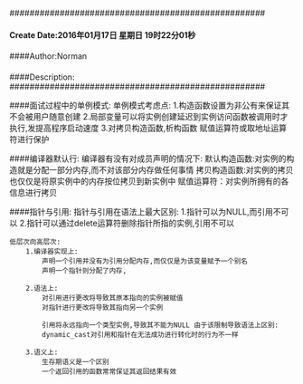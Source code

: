 ###################################################
#### Create Date:2016年01月17日 星期日 19时22分01秒
####
####Author:Norman
####
####Description: 
###################################################

####面试过程中的单例模式:
    单例模式考虑点:
        1.构造函数设置为非公有来保证其不会被用户随意创建
        2.局部变量可以将实例创建延迟到实例访问函数被调用时才执行,发提高程序启动速度
        3.对拷贝构造函数,析构函数 赋值运算符或取地址运算符进行保护


####编译器默认行:
    编译器有没有对成员声明的情况下:
        默认构造函数:对实例的构造就是分配一部分内存,而不对该部分内存做任何事情
        拷贝构造函数:对实例的拷贝也仅仅是将原实例中的内存按位拷贝到新实例中
        赋值运算符：对实例所拥有的各信息进行拷贝
        

####指针与引用:
    指针与引用在语法上最大区别:
        1.指针可以为NULL,而引用不可以
        2.指针可以通过delete运算符删除指针所指的实例,引用不可以

    低层次向高层次:
        1.编译器实现上:
            声明一个引用并没有为引用分配内存,而仅仅是为该变量赋予一个别名
            声明一个指针则分配了内存,
        
        2.语法上:
            对引用进行更改将导致其原本指向的实例被赋值
            对指针进行更改将导致其指向另一个实例

            引用将永远指向一个类型实例,导致其不能为NULL 由于该限制导致语法上区别:
            dynamic_cast对引用和指针在无法成功进行转化时的行为不一样

        3.语义上:
            生存期语义是一个区别
            一个返回引用的函数常常保证其返回结果有效
